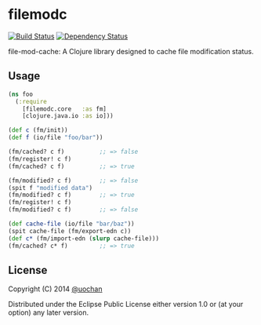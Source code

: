 # filemodc

[![Build Status](https://travis-ci.org/liquidz/filemodc.svg)](https://travis-ci.org/liquidz/filemodc)
[![Dependency Status](https://www.versioneye.com/user/projects/54087e73ccc023e0190001a1/badge.svg?style=flat)](https://www.versioneye.com/user/projects/54087e73ccc023e0190001a1)

file-mod-cache: A Clojure library designed to cache file modification status.

## Usage

```clojure
(ns foo
  (:require
    [filemodc.core   :as fm]
    [clojure.java.io :as io]))

(def c (fm/init))
(def f (io/file "foo/bar"))

(fm/cached? c f)          ;; => false
(fm/register! c f)
(fm/cached? c f)          ;; => true

(fm/modified? c f)        ;; => false
(spit f "modified data")
(fm/modified? c f)        ;; => true
(fm/register! c f)
(fm/modified? c f)        ;; => false

(def cache-file (io/file "bar/baz"))
(spit cache-file (fm/export-edn c))
(def c* (fm/import-edn (slurp cache-file)))
(fm/cached? c* f)         ;; => true
```

## License

Copyright (C) 2014 [@uochan](http://twitter.com/uochan)

Distributed under the Eclipse Public License either version 1.0 or (at
your option) any later version.
